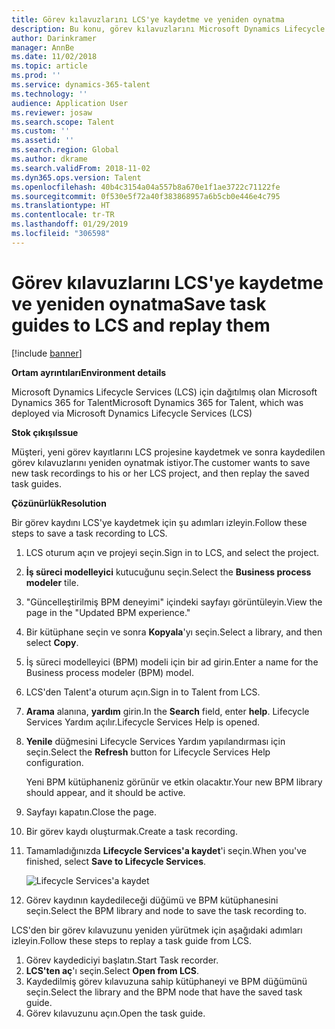 ```yaml
---
title: Görev kılavuzlarını LCS'ye kaydetme ve yeniden oynatma
description: Bu konu, görev kılavuzlarını Microsoft Dynamics Lifecycle Services'ye (LCS) kaydetmeyi ve sonra bunları yeniden yürütmeyi açıklar.
author: Darinkramer
manager: AnnBe
ms.date: 11/02/2018
ms.topic: article
ms.prod: ''
ms.service: dynamics-365-talent
ms.technology: ''
audience: Application User
ms.reviewer: josaw
ms.search.scope: Talent
ms.custom: ''
ms.assetid: ''
ms.search.region: Global
ms.author: dkrame
ms.search.validFrom: 2018-11-02
ms.dyn365.ops.version: Talent
ms.openlocfilehash: 40b4c3154a04a557b8a670e1f1ae3722c71122fe
ms.sourcegitcommit: 0f530e5f72a40f383868957a6b5cb0e446e4c795
ms.translationtype: HT
ms.contentlocale: tr-TR
ms.lasthandoff: 01/29/2019
ms.locfileid: "306598"
---
```

# <a name="save-task-guides-to-lcs-and-replay-them"></a><span data-ttu-id="73ff8-103">Görev kılavuzlarını LCS'ye kaydetme ve yeniden oynatma</span><span class="sxs-lookup"><span data-stu-id="73ff8-103">Save task guides to LCS and replay them</span></span>

[!include [banner](includes/banner.md)]

<span data-ttu-id="73ff8-104">**Ortam ayrıntıları**</span><span class="sxs-lookup"><span data-stu-id="73ff8-104">**Environment details**</span></span> 

<span data-ttu-id="73ff8-105">Microsoft Dynamics Lifecycle Services (LCS) için dağıtılmış olan Microsoft Dynamics 365 for Talent</span><span class="sxs-lookup"><span data-stu-id="73ff8-105">Microsoft Dynamics 365 for Talent, which was deployed via Microsoft Dynamics Lifecycle Services (LCS)</span></span>

<span data-ttu-id="73ff8-106">**Stok çıkışı**</span><span class="sxs-lookup"><span data-stu-id="73ff8-106">**Issue**</span></span>

<span data-ttu-id="73ff8-107">Müşteri, yeni görev kayıtlarını LCS projesine kaydetmek ve sonra kaydedilen görev kılavuzlarını yeniden oynatmak istiyor.</span><span class="sxs-lookup"><span data-stu-id="73ff8-107">The customer wants to save new task recordings to his or her LCS project, and then replay the saved task guides.</span></span>

<span data-ttu-id="73ff8-108">**Çözünürlük**</span><span class="sxs-lookup"><span data-stu-id="73ff8-108">**Resolution**</span></span>

<span data-ttu-id="73ff8-109">Bir görev kaydını LCS'ye kaydetmek için şu adımları izleyin.</span><span class="sxs-lookup"><span data-stu-id="73ff8-109">Follow these steps to save a task recording to LCS.</span></span>

1. <span data-ttu-id="73ff8-110">LCS oturum açın ve projeyi seçin.</span><span class="sxs-lookup"><span data-stu-id="73ff8-110">Sign in to LCS, and select the project.</span></span>
2. <span data-ttu-id="73ff8-111">**İş süreci modelleyici** kutucuğunu seçin.</span><span class="sxs-lookup"><span data-stu-id="73ff8-111">Select the **Business process modeler** tile.</span></span>
3. <span data-ttu-id="73ff8-112">"Güncelleştirilmiş BPM deneyimi" içindeki sayfayı görüntüleyin.</span><span class="sxs-lookup"><span data-stu-id="73ff8-112">View the page in the "Updated BPM experience."</span></span>
4. <span data-ttu-id="73ff8-113">Bir kütüphane seçin ve sonra **Kopyala**'yı seçin.</span><span class="sxs-lookup"><span data-stu-id="73ff8-113">Select a library, and then select **Copy**.</span></span>
5. <span data-ttu-id="73ff8-114">İş süreci modelleyici (BPM) modeli için bir ad girin.</span><span class="sxs-lookup"><span data-stu-id="73ff8-114">Enter a name for the Business process modeler (BPM) model.</span></span>
6. <span data-ttu-id="73ff8-115">LCS'den Talent'a oturum açın.</span><span class="sxs-lookup"><span data-stu-id="73ff8-115">Sign in to Talent from LCS.</span></span>
7. <span data-ttu-id="73ff8-116">**Arama** alanına, **yardım** girin.</span><span class="sxs-lookup"><span data-stu-id="73ff8-116">In the **Search** field, enter **help**.</span></span> <span data-ttu-id="73ff8-117">Lifecycle Services Yardım açılır.</span><span class="sxs-lookup"><span data-stu-id="73ff8-117">Lifecycle Services Help is opened.</span></span>
8. <span data-ttu-id="73ff8-118">**Yenile** düğmesini Lifecycle Services Yardım yapılandırması için seçin.</span><span class="sxs-lookup"><span data-stu-id="73ff8-118">Select the **Refresh** button for Lifecycle Services Help configuration.</span></span>

    <span data-ttu-id="73ff8-119">Yeni BPM kütüphaneniz görünür ve etkin olacaktır.</span><span class="sxs-lookup"><span data-stu-id="73ff8-119">Your new BPM library should appear, and it should be active.</span></span>

9. <span data-ttu-id="73ff8-120">Sayfayı kapatın.</span><span class="sxs-lookup"><span data-stu-id="73ff8-120">Close the page.</span></span>
10. <span data-ttu-id="73ff8-121">Bir görev kaydı oluşturmak.</span><span class="sxs-lookup"><span data-stu-id="73ff8-121">Create a task recording.</span></span>
11. <span data-ttu-id="73ff8-122">Tamamladığınızda **Lifecycle Services'a kaydet**'i seçin.</span><span class="sxs-lookup"><span data-stu-id="73ff8-122">When you've finished, select **Save to Lifecycle Services**.</span></span>

    ![Lifecycle Services'a kaydet](media/task-guides.png)

12. <span data-ttu-id="73ff8-124">Görev kaydının kaydedileceği düğümü ve BPM kütüphanesini seçin.</span><span class="sxs-lookup"><span data-stu-id="73ff8-124">Select the BPM library and node to save the task recording to.</span></span>

<span data-ttu-id="73ff8-125">LCS'den bir görev kılavuzunu yeniden yürütmek için aşağıdaki adımları izleyin.</span><span class="sxs-lookup"><span data-stu-id="73ff8-125">Follow these steps to replay a task guide from LCS.</span></span>

1. <span data-ttu-id="73ff8-126">Görev kaydediciyi başlatın.</span><span class="sxs-lookup"><span data-stu-id="73ff8-126">Start Task recorder.</span></span>
2. <span data-ttu-id="73ff8-127">**LCS'ten aç**'ı seçin.</span><span class="sxs-lookup"><span data-stu-id="73ff8-127">Select **Open from LCS**.</span></span>
3. <span data-ttu-id="73ff8-128">Kaydedilmiş görev kılavuzuna sahip kütüphaneyi ve BPM düğümünü seçin.</span><span class="sxs-lookup"><span data-stu-id="73ff8-128">Select the library and the BPM node that have the saved task guide.</span></span>
4. <span data-ttu-id="73ff8-129">Görev kılavuzunu açın.</span><span class="sxs-lookup"><span data-stu-id="73ff8-129">Open the task guide.</span></span>
